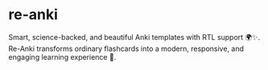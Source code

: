 # re-anki
Smart, science-backed, and beautiful Anki templates with RTL support 🌍✨. Re-Anki transforms ordinary flashcards into a modern, responsive, and engaging learning experience 🚀.
